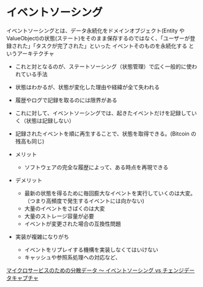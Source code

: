 # イベントソーシング

イベントソーシングとは、データ永続化をドメインオブジェクト(Entity や ValueObject)の状態(ステート)をそのまま保存するのではなく、「ユーザーが登録された」「タスクが完了された」といった イベントそのものを永続化する というアーキテクチャ

- これと対となるのが、ステートソーシング（状態管理）で広く一般的に使われている手法
- 状態はわかるが、状態が変化した理由や経緯が全て失われる
- 履歴やログで記録を取るのには限界がある
- これに対して、イベントソーシングでは、起きたイベントだけを記録していく（状態は記録しない）
- 記録されたイベントを順に再生することで、状態を取得できる。(Bitcoin の残高も同じ)

- メリット
  - ソフトウェアの完全な履歴によって、ある時点を再現できる
- デメリット
  - 最新の状態を得るために毎回膨大なイベントを実行していくのは大変。（つまり高頻度で発生するイベントには向かない)
  - 大量のイベントをさばくのは大変
  - 大量のストレージ容量が必要
  - イベントが変更された場合の互換性問題
- 実装が複雑になりがち
  - イベントをリプレイする機構を実装しなくてはいけない
  - キャッシュや参照系処理への対応など、

[マイクロサービスのための分散データ 〜 イベントソーシング vs チェンジデータキャプチャ](https://rheb.hatenablog.com/entry/2020/02/10/event-sourcing-vs-cdc/)
